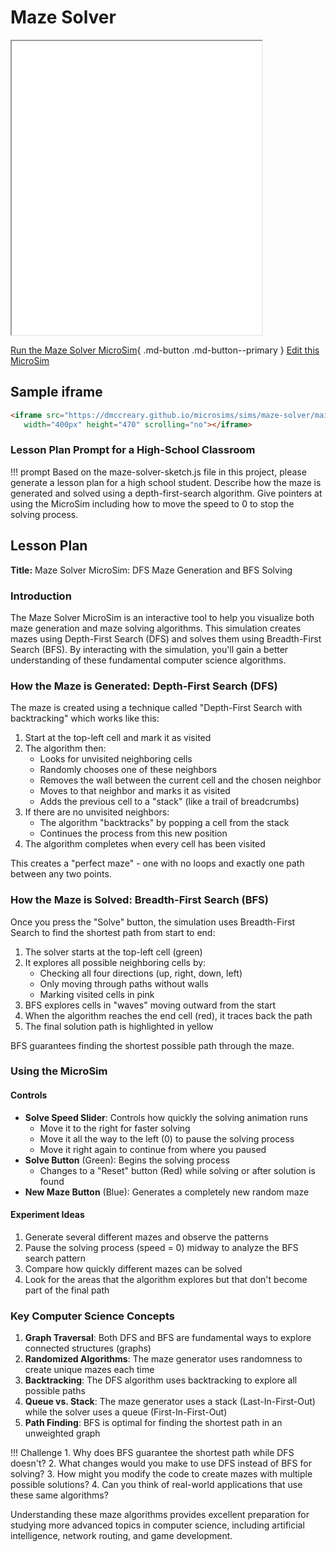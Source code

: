 # Maze Solver

<iframe src="main.html" width="400px" height="470px" scrolling="no"></iframe>

<!--
![Image Name](./image.png){ width="400" }
-->

[Run the Maze Solver MicroSim](./main.html){ .md-button .md-button--primary }
[Edit this MicroSim](https://editor.p5js.org/dmccreary/sketches/Lfa-_QoaD)

## Sample iframe

```html
<iframe src="https://dmccreary.github.io/microsims/sims/maze-solver/main.html" 
   width="400px" height="470" scrolling="no"></iframe>
```

### Lesson Plan Prompt for a High-School Classroom

!!! prompt
   Based on the maze-solver-sketch.js file in this project, please generate a lesson plan for a high school student.  Describe how the maze is generated and solved using a depth-first-search algorithm.  Give pointers at using the MicroSim including how to move the speed to 0 to stop the solving process.

## Lesson Plan

**Title:** Maze Solver MicroSim: DFS Maze Generation and BFS Solving

### Introduction

The Maze Solver MicroSim is an interactive tool to help you visualize both maze generation and maze solving algorithms. This simulation creates mazes using Depth-First Search (DFS) and solves them using Breadth-First Search (BFS). By interacting with the simulation, you'll gain a better understanding of these fundamental computer science algorithms.

### How the Maze is Generated: Depth-First Search (DFS)

The maze is created using a technique called "Depth-First Search with backtracking" which works like this:

1.  Start at the top-left cell and mark it as visited
2.  The algorithm then:
    -   Looks for unvisited neighboring cells
    -   Randomly chooses one of these neighbors
    -   Removes the wall between the current cell and the chosen neighbor
    -   Moves to that neighbor and marks it as visited
    -   Adds the previous cell to a "stack" (like a trail of breadcrumbs)
3.  If there are no unvisited neighbors:
    -   The algorithm "backtracks" by popping a cell from the stack
    -   Continues the process from this new position
4.  The algorithm completes when every cell has been visited

This creates a "perfect maze" - one with no loops and exactly one path between any two points.

### How the Maze is Solved: Breadth-First Search (BFS)

Once you press the "Solve" button, the simulation uses Breadth-First Search to find the shortest path from start to end:

1.  The solver starts at the top-left cell (green)
2.  It explores all possible neighboring cells by:
    -   Checking all four directions (up, right, down, left)
    -   Only moving through paths without walls
    -   Marking visited cells in pink
3.  BFS explores cells in "waves" moving outward from the start
4.  When the algorithm reaches the end cell (red), it traces back the path
5.  The final solution path is highlighted in yellow

BFS guarantees finding the shortest possible path through the maze.

### Using the MicroSim


#### Controls

-   **Solve Speed Slider**: Controls how quickly the solving animation runs
    -   Move it to the right for faster solving
    -   Move it all the way to the left (0) to pause the solving process
    -   Move it right again to continue from where you paused
-   **Solve Button** (Green): Begins the solving process
    -   Changes to a "Reset" button (Red) while solving or after solution is found
-   **New Maze Button** (Blue): Generates a completely new random maze

#### Experiment Ideas

1.  Generate several different mazes and observe the patterns
2.  Pause the solving process (speed = 0) midway to analyze the BFS search pattern
3.  Compare how quickly different mazes can be solved
4.  Look for the areas that the algorithm explores but that don't become part of the final path

### Key Computer Science Concepts

1.  **Graph Traversal**: Both DFS and BFS are fundamental ways to explore connected structures (graphs)
2.  **Randomized Algorithms**: The maze generator uses randomness to create unique mazes each time
3.  **Backtracking**: The DFS algorithm uses backtracking to explore all possible paths
4.  **Queue vs. Stack**: The maze generator uses a stack (Last-In-First-Out) while the solver uses a queue (First-In-First-Out)
5.  **Path Finding**: BFS is optimal for finding the shortest path in an unweighted graph

!!! Challenge
    1.  Why does BFS guarantee the shortest path while DFS doesn't?
    2.  What changes would you make to use DFS instead of BFS for solving?
    3.  How might you modify the code to create mazes with multiple possible solutions?
    4.  Can you think of real-world applications that use these same algorithms?

Understanding these maze algorithms provides excellent preparation for studying more advanced topics in computer science, including artificial intelligence, network routing, and game development.